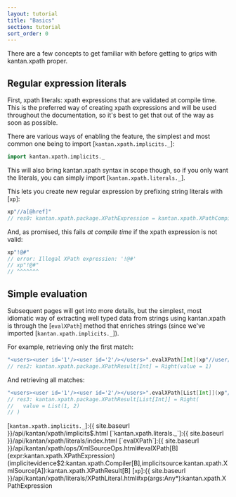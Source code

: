 ```yaml
---
layout: tutorial
title: "Basics"
section: tutorial
sort_order: 0
---
```

There are a few concepts to get familiar with before getting to grips with kantan.xpath proper.

## Regular expression literals

First, xpath literals: xpath expressions that are validated at compile time. This is the preferred way
of creating xpath expressions and will be used throughout the documentation, so it's best to get that out of the way
as soon as possible.

There are various ways of enabling the feature, the simplest and most common one being to import
[`kantan.xpath.implicits._`]:

```scala
import kantan.xpath.implicits._
```

This will also bring kantan.xpath syntax in scope though, so if you only want the literals, you can simply import
[`kantan.xpath.literals._`].

This lets you create new regular expression by prefixing string literals with [`xp`]:

```scala
xp"//a[@href]"
// res0: kantan.xpath.package.XPathExpression = kantan.xpath.XPathCompiler$$anon$2@71e3f412
```

And, as promised, this fails *at compile time* if the xpath expression is not valid:

```scala
xp"!@#"
// error: Illegal XPath expression: '!@#'
// xp"!@#"
// ^^^^^^^
```

## Simple evaluation

Subsequent pages will get into more details, but the simplest, most idiomatic way of extracting well typed data from
strings using kantan.xpath is through the [`evalXPath`] method that enriches strings (since we've imported
[`kantan.xpath.implicits._`]).

For example, retrieving only the first match:

```scala
"<users><user id='1'/><user id='2'/></users>".evalXPath[Int](xp"//user/@id")
// res2: kantan.xpath.package.XPathResult[Int] = Right(value = 1)
```

And retrieving all matches:

```scala
"<users><user id='1'/><user id='2'/></users>".evalXPath[List[Int]](xp"//user/@id")
// res3: kantan.xpath.package.XPathResult[List[Int]] = Right(
//   value = List(1, 2)
// )
```

[`kantan.xpath.implicits._`]:{{ site.baseurl }}/api/kantan/xpath/implicits$.html
[`kantan.xpath.literals._`]:{{ site.baseurl }}/api/kantan/xpath/literals/index.html
[`evalXPath`]:{{ site.baseurl }}/api/kantan/xpath/ops/XmlSourceOps.html#evalXPath[B](expr:kantan.xpath.XPathExpression)(implicitevidence$2:kantan.xpath.Compiler[B],implicitsource:kantan.xpath.XmlSource[A]):kantan.xpath.XPathResult[B]
[`xp`]:{{ site.baseurl }}/api/kantan/xpath/literals/XPathLiteral.html#xp(args:Any*):kantan.xpath.XPathExpression
